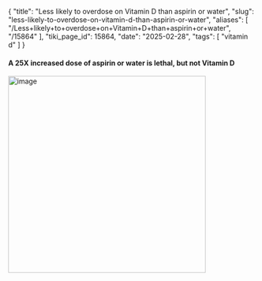 {
    "title": "Less likely to overdose on Vitamin D than aspirin or water",
    "slug": "less-likely-to-overdose-on-vitamin-d-than-aspirin-or-water",
    "aliases": [
        "/Less+likely+to+overdose+on+Vitamin+D+than+aspirin+or+water",
        "/15864"
    ],
    "tiki_page_id": 15864,
    "date": "2025-02-28",
    "tags": [
        "vitamin d"
    ]
}


#### A 25X increased dose of aspirin or water is lethal, but not Vitamin D

<img src="https://d1bk1kqxc0sym.cloudfront.net/attachments/webp/how-safe-is-d-1.webp" alt="image" width="400">